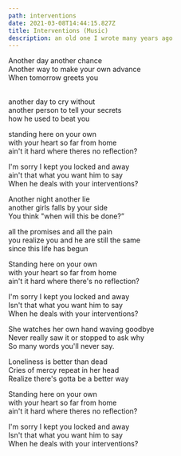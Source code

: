 ```yaml
---
path: interventions
date: 2021-03-08T14:44:15.827Z
title: Interventions (Music)
description: an old one I wrote many years ago
---
```

Another day another chance \
Another way to make your own advance\
When tomorrow greets you

\
another day to cry without \
another person to tell your secrets\
how he used to beat you

standing here on your own\
with your heart so far from home\
ain't it hard where theres no reflection?

I'm sorry I kept you locked and away\
ain't that what you want him to say\
When he deals with your interventions?

Another night another lie\
another girls falls by your side\
You think "when will this be done?”

all the promises and all the pain\
you realize you and he are still the same\
since this life has begun

Standing here on your own\
with your heart so far from home\
ain't it hard where there's no reflection?

I'm sorry I kept you locked and away\
Isn't that what you want him to say\
When he deals with your interventions?

She watches her own hand waving goodbye\
Never really saw it or stopped to ask why\
So many words you'll never say.

Loneliness is better than dead\
Cries of mercy repeat in her head\
Realize there's gotta be a better way

Standing here on your own\
with your heart so far from home\
ain't it hard where theres no reflection?

I'm sorry I kept you locked and away\
Isn't that what you want him to say\
When he deals with your interventions?
